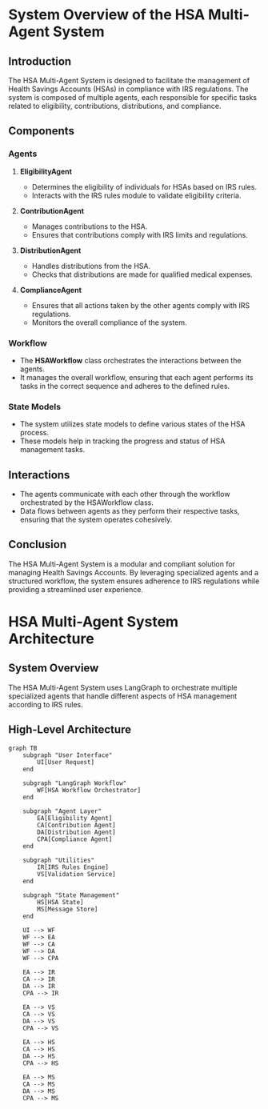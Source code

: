 # System Overview of the HSA Multi-Agent System

## Introduction
The HSA Multi-Agent System is designed to facilitate the management of Health Savings Accounts (HSAs) in compliance with IRS regulations. The system is composed of multiple agents, each responsible for specific tasks related to eligibility, contributions, distributions, and compliance.

## Components

### Agents
1. **EligibilityAgent**
   - Determines the eligibility of individuals for HSAs based on IRS rules.
   - Interacts with the IRS rules module to validate eligibility criteria.

2. **ContributionAgent**
   - Manages contributions to the HSA.
   - Ensures that contributions comply with IRS limits and regulations.

3. **DistributionAgent**
   - Handles distributions from the HSA.
   - Checks that distributions are made for qualified medical expenses.

4. **ComplianceAgent**
   - Ensures that all actions taken by the other agents comply with IRS regulations.
   - Monitors the overall compliance of the system.

### Workflow
- The **HSAWorkflow** class orchestrates the interactions between the agents.
- It manages the overall workflow, ensuring that each agent performs its tasks in the correct sequence and adheres to the defined rules.

### State Models
- The system utilizes state models to define various states of the HSA process.
- These models help in tracking the progress and status of HSA management tasks.

## Interactions
- The agents communicate with each other through the workflow orchestrated by the HSAWorkflow class.
- Data flows between agents as they perform their respective tasks, ensuring that the system operates cohesively.

## Conclusion
The HSA Multi-Agent System is a modular and compliant solution for managing Health Savings Accounts. By leveraging specialized agents and a structured workflow, the system ensures adherence to IRS regulations while providing a streamlined user experience.

# HSA Multi-Agent System Architecture

## System Overview

The HSA Multi-Agent System uses LangGraph to orchestrate multiple specialized agents that handle different aspects of HSA management according to IRS rules.

## High-Level Architecture

```mermaid
graph TB
    subgraph "User Interface"
        UI[User Request]
    end
    
    subgraph "LangGraph Workflow"
        WF[HSA Workflow Orchestrator]
    end
    
    subgraph "Agent Layer"
        EA[Eligibility Agent]
        CA[Contribution Agent]
        DA[Distribution Agent]
        CPA[Compliance Agent]
    end
    
    subgraph "Utilities"
        IR[IRS Rules Engine]
        VS[Validation Service]
    end
    
    subgraph "State Management"
        HS[HSA State]
        MS[Message Store]
    end
    
    UI --> WF
    WF --> EA
    WF --> CA
    WF --> DA
    WF --> CPA
    
    EA --> IR
    CA --> IR
    DA --> IR
    CPA --> IR
    
    EA --> VS
    CA --> VS
    DA --> VS
    CPA --> VS
    
    EA --> HS
    CA --> HS
    DA --> HS
    CPA --> HS
    
    EA --> MS
    CA --> MS
    DA --> MS
    CPA --> MS